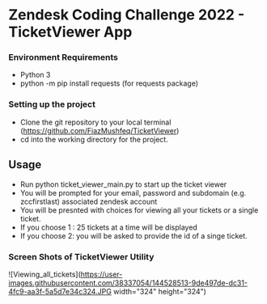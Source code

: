 # Zendesk Coding Challenge 2022 - TicketViewer App

### Environment Requirements
* Python 3 
* python -m pip install requests (for requests package)



### Setting up the project

* Clone the git repository to your local terminal (https://github.com/FiazMushfeq/TicketViewer)
* cd into the working directory for the project.



## Usage

* Run python ticket_viewer_main.py to start up the ticket viewer
* You will be prompted for your email, password and subdomain (e.g. zccfirstlast) associated zendesk account
* You will be presnted with choices for viewing all your tickets or a single ticket. 
* If you choose 1 : 25 tickets at a time will be displayed
* If you choose 2: you will be asked to provide the id of a singe ticket.


### Screen Shots of TicketViewer Utility

![Viewing_all_tickets](https://user-images.githubusercontent.com/38337054/144528513-9de497de-dc31-4fc9-aa3f-5a5d7e34c324.JPG  width="324" height="324")
